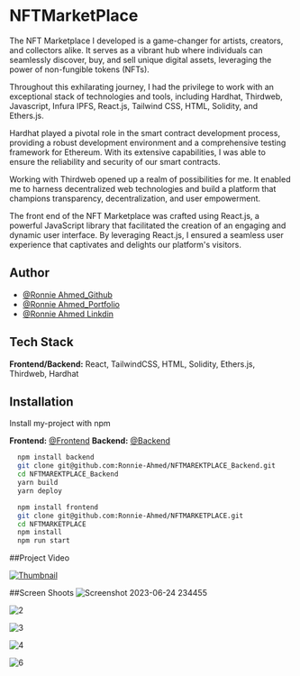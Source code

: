 # NFTMarketPlace

The NFT Marketplace I developed is a game-changer for artists, creators, and collectors alike. It serves as a vibrant hub where individuals can seamlessly discover, buy, and sell unique digital assets, leveraging the power of non-fungible tokens (NFTs).

Throughout this exhilarating journey, I had the privilege to work with an exceptional stack of technologies and tools, including Hardhat, Thirdweb, Javascript, Infura IPFS, React.js, Tailwind CSS, HTML, Solidity, and Ethers.js.

Hardhat played a pivotal role in the smart contract development process, providing a robust development environment and a comprehensive testing framework for Ethereum. With its extensive capabilities, I was able to ensure the reliability and security of our smart contracts.

Working with Thirdweb opened up a realm of possibilities for me. It enabled me to harness decentralized web technologies and build a platform that champions transparency, decentralization, and user empowerment.

The front end of the NFT Marketplace was crafted using React.js, a powerful JavaScript library that facilitated the creation of an engaging and dynamic user interface. By leveraging React.js, I ensured a seamless user experience that captivates and delights our platform's visitors.

## Author

- [@Ronnie Ahmed_Github](https://www.github.com/Ronnie-Ahmed)
- [@Ronnie Ahmed_Portfolio](https://portfolio-fl2l.vercel.app/)
- [@Ronnie Ahmed Linkdin](https://www.linkedin.com/in/ronnie-ahmed-3bb290271/)

## Tech Stack

**Frontend/Backend:** React, TailwindCSS, HTML, Solidity, Ethers.js, Thirdweb, Hardhat


## Installation

Install my-project with npm

**Frontend:** [@Frontend](https://github.com/Ronnie-Ahmed/NFTMARKETPLACE)
**Backend:** [@Backend](https://github.com/Ronnie-Ahmed/NFTMAREKTPLACE_Backend)

```bash
  npm install backend
  git clone git@github.com:Ronnie-Ahmed/NFTMAREKTPLACE_Backend.git
  cd NFTMAREKTPLACE_Backend
  yarn build
  yarn deploy
```

```bash
  npm install frontend
  git clone git@github.com:Ronnie-Ahmed/NFTMARKETPLACE.git
  cd NFTMARKETPLACE
  npm install
  npm run start
```

##Project Video


[![Thumbnail](https://github.com/Ronnie-Ahmed/NFTMARKETPLACE/assets/68500792/474591b1-7d85-4b3f-82b8-e62cb0e3fa0a)](https://github.com/Ronnie-Ahmed/NFTMARKETPLACE/assets/68500792/9a4d77ce-084c-4a90-9d4a-c028a186a50f)






##Screen Shoots
![Screenshot 2023-06-24 234455](https://github.com/Ronnie-Ahmed/NFTMARKETPLACE/assets/68500792/474591b1-7d85-4b3f-82b8-e62cb0e3fa0a)

![2](https://github.com/Ronnie-Ahmed/NFTMARKETPLACE/assets/68500792/70f25b45-7d70-411e-933a-6325a47f7d5d)

![3](https://github.com/Ronnie-Ahmed/NFTMARKETPLACE/assets/68500792/9b8bc6d3-facf-413d-8fcd-e345f04d7c89)

![4](https://github.com/Ronnie-Ahmed/NFTMARKETPLACE/assets/68500792/58e4519e-4452-4e9f-a287-19980e1f40bf)

![6](https://github.com/Ronnie-Ahmed/NFTMARKETPLACE/assets/68500792/cfa35566-302a-45ed-9a1b-f498bf0d3379)












